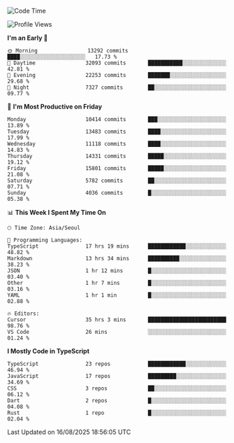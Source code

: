 <!--START_SECTION:waka-->
![Code Time](http://img.shields.io/badge/Code%20Time-8%2C186%20hrs%2011%20mins-blue)

![Profile Views](http://img.shields.io/badge/Profile%20Views-0-blue)

**I'm an Early 🐤** 

```text
🌞 Morning                13292 commits       ████░░░░░░░░░░░░░░░░░░░░░   17.73 % 
🌆 Daytime                32093 commits       ███████████░░░░░░░░░░░░░░   42.81 % 
🌃 Evening                22253 commits       ███████░░░░░░░░░░░░░░░░░░   29.68 % 
🌙 Night                  7327 commits        ██░░░░░░░░░░░░░░░░░░░░░░░   09.77 % 
```
📅 **I'm Most Productive on Friday** 

```text
Monday                   10414 commits       ███░░░░░░░░░░░░░░░░░░░░░░   13.89 % 
Tuesday                  13483 commits       ████░░░░░░░░░░░░░░░░░░░░░   17.99 % 
Wednesday                11118 commits       ████░░░░░░░░░░░░░░░░░░░░░   14.83 % 
Thursday                 14331 commits       █████░░░░░░░░░░░░░░░░░░░░   19.12 % 
Friday                   15801 commits       █████░░░░░░░░░░░░░░░░░░░░   21.08 % 
Saturday                 5782 commits        ██░░░░░░░░░░░░░░░░░░░░░░░   07.71 % 
Sunday                   4036 commits        █░░░░░░░░░░░░░░░░░░░░░░░░   05.38 % 
```


📊 **This Week I Spent My Time On** 

```text
🕑︎ Time Zone: Asia/Seoul

💬 Programming Languages: 
TypeScript               17 hrs 19 mins      ████████████░░░░░░░░░░░░░   48.82 % 
Markdown                 13 hrs 34 mins      ██████████░░░░░░░░░░░░░░░   38.23 % 
JSON                     1 hr 12 mins        █░░░░░░░░░░░░░░░░░░░░░░░░   03.40 % 
Other                    1 hr 7 mins         █░░░░░░░░░░░░░░░░░░░░░░░░   03.16 % 
YAML                     1 hr 1 min          █░░░░░░░░░░░░░░░░░░░░░░░░   02.88 % 

🔥 Editors: 
Cursor                   35 hrs 3 mins       █████████████████████████   98.76 % 
VS Code                  26 mins             ░░░░░░░░░░░░░░░░░░░░░░░░░   01.24 % 
```

**I Mostly Code in TypeScript** 

```text
TypeScript               23 repos            ████████████░░░░░░░░░░░░░   46.94 % 
JavaScript               17 repos            █████████░░░░░░░░░░░░░░░░   34.69 % 
CSS                      3 repos             ██░░░░░░░░░░░░░░░░░░░░░░░   06.12 % 
Dart                     2 repos             █░░░░░░░░░░░░░░░░░░░░░░░░   04.08 % 
Rust                     1 repo              █░░░░░░░░░░░░░░░░░░░░░░░░   02.04 % 
```




 Last Updated on 16/08/2025 18:56:05 UTC
<!--END_SECTION:waka-->
